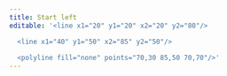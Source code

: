 ```yaml
---
title: Start left
editable: '<line x1="20" y1="20" x2="20" y2="80"/>

  <line x1="40" y1="50" x2="85" y2="50"/>
  
  <polyline fill="none" points="70,30 85,50 70,70"/>'
---
```

